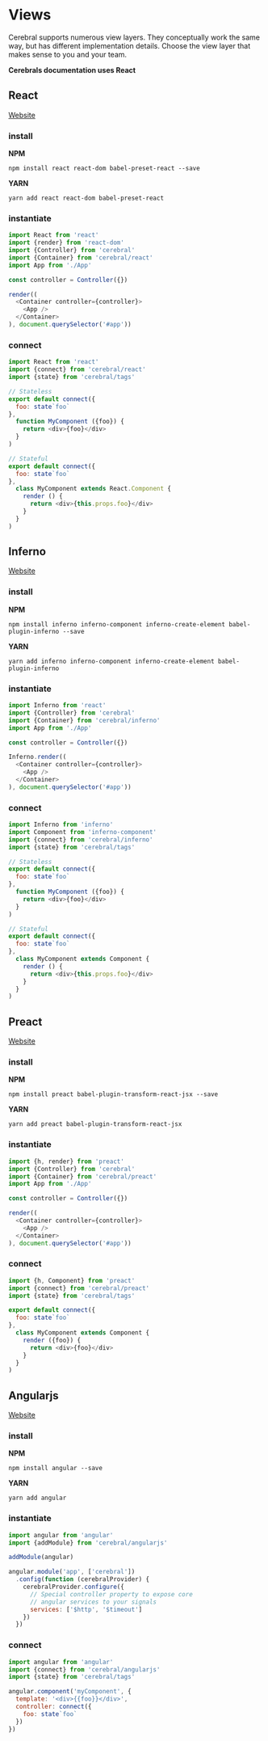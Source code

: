 # Views
Cerebral supports numerous view layers. They conceptually work the same way, but has different implementation details. Choose the view layer that makes sense to you and your team.

**Cerebrals documentation uses React**

## React
[Website](https://facebook.github.io/react/)

### install

**NPM**

`npm install react react-dom babel-preset-react --save`

**YARN**

`yarn add react react-dom babel-preset-react`

### instantiate
```js
import React from 'react'
import {render} from 'react-dom'
import {Controller} from 'cerebral'
import {Container} from 'cerebral/react'
import App from './App'

const controller = Controller({})

render((
  <Container controller={controller}>
    <App />
  </Container>
), document.querySelector('#app'))
```

### connect
```js
import React from 'react'
import {connect} from 'cerebral/react'
import {state} from 'cerebral/tags'

// Stateless
export default connect({
  foo: state`foo`
},
  function MyComponent ({foo}) {
    return <div>{foo}</div>
  }
)

// Stateful
export default connect({
  foo: state`foo`
},
  class MyComponent extends React.Component {
    render () {
      return <div>{this.props.foo}</div>
    }
  }
)
```

## Inferno
[Website](http://infernojs.org/)

### install

**NPM**

`npm install inferno inferno-component inferno-create-element babel-plugin-inferno --save`

**YARN**

`yarn add inferno inferno-component inferno-create-element babel-plugin-inferno`

### instantiate
```js
import Inferno from 'react'
import {Controller} from 'cerebral'
import {Container} from 'cerebral/inferno'
import App from './App'

const controller = Controller({})

Inferno.render((
  <Container controller={controller}>
    <App />
  </Container>
), document.querySelector('#app'))
```

### connect
```js
import Inferno from 'inferno'
import Component from 'inferno-component'
import {connect} from 'cerebral/inferno'
import {state} from 'cerebral/tags'

// Stateless
export default connect({
  foo: state`foo`
},
  function MyComponent ({foo}) {
    return <div>{foo}</div>
  }
)

// Stateful
export default connect({
  foo: state`foo`
},
  class MyComponent extends Component {
    render () {
      return <div>{this.props.foo}</div>
    }
  }
)
```

## Preact
[Website](https://github.com/developit/preact)

### install

**NPM**

`npm install preact babel-plugin-transform-react-jsx --save`

**YARN**

`yarn add preact babel-plugin-transform-react-jsx`

### instantiate
```js
import {h, render} from 'preact'
import {Controller} from 'cerebral'
import {Container} from 'cerebral/preact'
import App from './App'

const controller = Controller({})

render((
  <Container controller={controller}>
    <App />
  </Container>
), document.querySelector('#app'))
```

### connect
```js
import {h, Component} from 'preact'
import {connect} from 'cerebral/preact'
import {state} from 'cerebral/tags'

export default connect({
  foo: state`foo`
},
  class MyComponent extends Component {
    render ({foo}) {
      return <div>{foo}</div>
    }
  }
)
```

## Angularjs
[Website](https://angularjs.org/)

### install

**NPM**

`npm install angular --save`

**YARN**

`yarn add angular`

### instantiate
```js
import angular from 'angular'
import {addModule} from 'cerebral/angularjs'

addModule(angular)

angular.module('app', ['cerebral'])
  .config(function (cerebralProvider) {
    cerebralProvider.configure({
      // Special controller property to expose core
      // angular services to your signals
      services: ['$http', '$timeout']
    })
  })
```

### connect
```js
import angular from 'angular'
import {connect} from 'cerebral/angularjs'
import {state} from 'cerebral/tags'

angular.component('myComponent', {
  template: '<div>{{foo}}</div>',
  controller: connect({
    foo: state`foo`
  })
})
```
